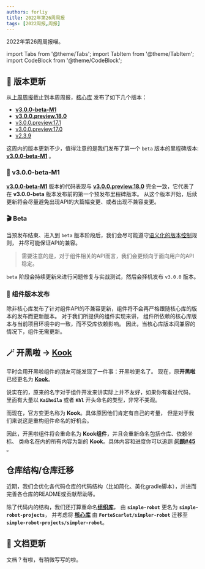 ```yaml
---
authors: forliy
title: 2022年第26周周报
tags: [2022周报,周报]
---
```



2022年第26周周报喵。

<!--truncate-->

import Tabs from '@theme/Tabs';
import TabItem from '@theme/TabItem';
import CodeBlock from '@theme/CodeBlock';

## 🚀 版本更新

从[上周周报](../2022-06-22-week-25-report)截止到本周周报，[核心库](https://github.com/ForteScarlet/simpler-robot) 发布了如下几个版本：

- [**v3.0.0-beta-M1**][v3bm1]
- [**v3.0.0.preview.18.0**][v3p18.0]
- [v3.0.0.preview.17.1][v3p17.1]
- [v3.0.0.preview.17.0][v3p17.0]
- [v2.3.9][v2.3.9]

这周内的版本更新不少，值得注意的是我们发布了第一个 `beta` 版本的里程碑版本: [**v3.0.0-beta-M1**][v3bm1] 。

### 🚤 v3.0.0-beta-M1

[**v3.0.0-beta-M1**][v3bm1] 版本的代码表现与 [**v3.0.0.preview.18.0**][v3p18.0]
完全一致，它代表了在 **v3.0.0-beta** 版本发布前的第一个预发布里程碑版本。
从这个版本开始，后续更新将会尽量避免出现API的大篇幅变更、或者出现不兼容变更。

### 🎬 Beta

当预发布结束、进入到 `beta` 版本阶段后，我们会尽可能遵守[语义化的版本控制](https://semver.org/lang/zh-CN/)规则，
并尽可能保证API的兼容。

> 需要注意的是，对于组件相关的API而言，我们会更倾向于面向用户的API稳定。

`beta` 阶段会持续更新来进行问题修复与实战测试，然后会择机发布 `v3.0.0` 版本。

### 👟 组件版本发布

除非核心库发布了针对组件API的不兼容更新，组件将不会再严格跟随核心库的版本的发布而更新版本。
对于我们所提供的组件实现来讲， 组件所依赖的核心库版本与当前项目环境中的一致，而不受库依赖影响。
因此，当核心库版本间兼容的情况下，组件无需更新。

## 🪄 开黑啦 -> [Kook](https://kookapp.cn/)

平时会用开黑啦组件的朋友可能发现了一件事：开黑啦更名了。
现在，原**开黑啦**已经更名为 [**Kook**](https://kookapp.cn/)。

说实在的，原来的名字对于组件开发来讲实际上并不友好，如果你有看过代码，
里面有大量以 **`Kaiheila`** 或者 **`Khl`** 开头命名的类型，非常不美观。

而现在，官方变更名称为 **Kook**。具体原因他们肯定有自己的考量，
但是对于我们来说这是重构组件命名的好机会。

因此，开黑啦组件将会重命名为 **Kook组件**，并且会重新命名包括仓库、依赖坐标、
类命名在内的所有内容为新的 **Kook**。具体内容和进度你可以追踪
[**问题#45**](https://github.com/simple-robot/simbot-component-kook/issues/45) 。

## 仓库结构/仓库迁移

近期，我们会优化各代码仓库的代码结构（比如简化、美化gradle脚本），并进而完善各仓库的README或贡献帮助等。

除了代码内的结构，我们还打算重命名[**组织库**](https://github.com/simple-robot)，
由 **`simple-robot`** 更名为 **`simple-robot-projects`**，
并考虑将 [**核心库**](https://github.com/ForteScarlet/simpler-robot)
由 **`ForteScarlet/simpler-robot`** 迁移至 **`simple-robot-projects/simpler-robot`**。

## 📖 文档更新

文档？有啦，有稍微写写的啦。


[v2.3.9]: https://github.com/ForteScarlet/simpler-robot/releases/tag/v2.3.9

[v3p17.0]: https://github.com/ForteScarlet/simpler-robot/releases/tag/v3.0.0.preview.17.0

[v3p17.1]: https://github.com/ForteScarlet/simpler-robot/releases/tag/v3.0.0.preview.17.1

[v3p18.0]: https://github.com/ForteScarlet/simpler-robot/releases/tag/v3.0.0.preview.18.0

[v3bm1]: https://github.com/ForteScarlet/simpler-robot/releases/tag/v3.0.0-beta-M1
